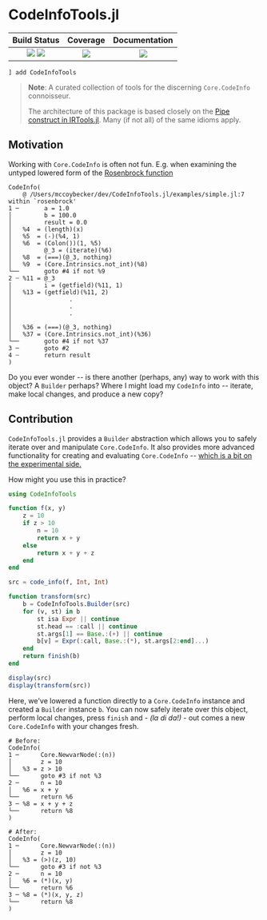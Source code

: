# CodeInfoTools.jl

| **Build Status**                                       | **Coverage**                    | **Documentation** |
|:------------------------------------------------------:|:-------------------------------:|:-----------------:|
| [![][gha-ci-img]][gha-url] [![][gha-nightly-img]][gha-url] | [![][codecov-img]][codecov-url] | [![][dev-docs-img]][dev-docs-url] |

[gha-ci-img]: https://github.com/JuliaCompilerPlugins/CodeInfoTools.jl/workflows/CI/badge.svg?branch=master
[gha-nightly-img]: https://github.com/JuliaCompilerPlugins/CodeInfoTools.jl/workflows/JuliaNightly/badge.svg?branch=master
[gha-url]: https://github.com/JuliaCompilerPlugins/CodeInfoTools.jl/actions
[codecov-img]: https://codecov.io/github/JuliaCompilerPlugins/CodeInfoTools.jl/badge.svg?branch=master
[codecov-url]: https://codecov.io/github/JuliaCompilerPlugins/CodeInfoTools.jl?branch=master
[dev-docs-img]: https://img.shields.io/badge/docs-dev-blue.svg
[dev-docs-url]: https://JuliaCompilerPlugins.github.io/CodeInfoTools.jl/dev

```
] add CodeInfoTools
```

> **Note**: A curated collection of tools for the discerning `Core.CodeInfo` connoisseur.
>
> The architecture of this package is based closely on the [Pipe construct in IRTools.jl](https://github.com/FluxML/IRTools.jl/blob/1f3f43be654a41d0db154fd16b31fdf40f30748c/src/ir/ir.jl#L814-L973). Many (if not all) of the same idioms apply.

## Motivation

Working with `Core.CodeInfo` is often not fun. E.g. when examining the untyped lowered form of the [Rosenbrock function](https://en.wikipedia.org/wiki/Rosenbrock_function)

```
CodeInfo(
    @ /Users/mccoybecker/dev/CodeInfoTools.jl/examples/simple.jl:7 within `rosenbrock'
1 ─       a = 1.0
│         b = 100.0
│         result = 0.0
│   %4  = (length)(x)
│   %5  = (-)(%4, 1)
│   %6  = (Colon())(1, %5)
│         @_3 = (iterate)(%6)
│   %8  = (===)(@_3, nothing)
│   %9  = (Core.Intrinsics.not_int)(%8)
└──       goto #4 if not %9
2 ┄ %11 = @_3
│         i = (getfield)(%11, 1)
│   %13 = (getfield)(%11, 2)
│                .
│                .
│                .
│
│   %36 = (===)(@_3, nothing)
│   %37 = (Core.Intrinsics.not_int)(%36)
└──       goto #4 if not %37
3 ─       goto #2
4 ┄       return result
)
```

Do you ever wonder -- is there another (perhaps, any) way to work with this object? A `Builder` perhaps? Where I might load my `CodeInfo` into -- iterate, make local changes, and produce a new copy?

## Contribution

`CodeInfoTools.jl` provides a `Builder` abstraction which allows you to safely iterate over and manipulate `Core.CodeInfo`. It also provides more advanced functionality for creating and evaluating `Core.CodeInfo` -- [which is a bit on the experimental side.](https://juliacompilerplugins.github.io/CodeInfoTools.jl/dev/#Evaluation)

How might you use this in practice?

```julia
using CodeInfoTools

function f(x, y)
    z = 10
    if z > 10
        n = 10
        return x + y
    else
        return x + y + z
    end
end

src = code_info(f, Int, Int)

function transform(src)
    b = CodeInfoTools.Builder(src)
    for (v, st) in b
        st isa Expr || continue
        st.head == :call || continue
        st.args[1] == Base.:(+) || continue
        b[v] = Expr(:call, Base.:(*), st.args[2:end]...)
    end
    return finish(b)
end

display(src)
display(transform(src))
```

Here, we've lowered a function directly to a `Core.CodeInfo` instance and created a `Builder` instance `b`. You can now safely iterate over this object, perform local changes, press `finish` and - _(la di da!)_ - out comes a new `Core.CodeInfo` with your changes fresh.

```
# Before:
CodeInfo(
1 ─      Core.NewvarNode(:(n))
│        z = 10
│   %3 = z > 10
└──      goto #3 if not %3
2 ─      n = 10
│   %6 = x + y
└──      return %6
3 ─ %8 = x + y + z
└──      return %8
)

# After:
CodeInfo(
1 ─      Core.NewvarNode(:(n))
│        z = 10
│   %3 = (>)(z, 10)
└──      goto #3 if not %3
2 ─      n = 10
│   %6 = (*)(x, y)
└──      return %6
3 ─ %8 = (*)(x, y, z)
└──      return %8
)
```
